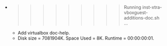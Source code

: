 * >>>>>>>>> Running inst-xtra-vboxguest-additions-doc.sh ...
  * Add virtualbox doc-help.
  * Disk size = 7081904K. Space Used = 8K. Runtime = 00:00:00:01.
